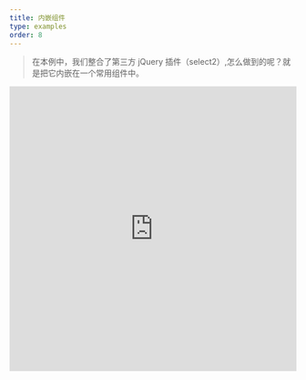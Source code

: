 ```yaml
---
title: 内嵌组件
type: examples
order: 8
---
```


> 在本例中，我们整合了第三方 jQuery 插件（select2）,怎么做到的呢？就是把它内嵌在一个常用组件中。

<iframe width="100%" height="500" src="https://jsfiddle.net/yyx990803/fruqrvdL/embedded/result,html,js,css" allowfullscreen="allowfullscreen" frameborder="0"></iframe>
